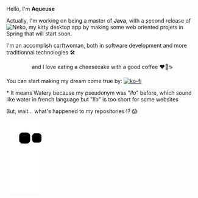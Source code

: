 Hello, I'm **Aqueuse**

Actually, I'm working on being a master of **Java**, with a second release of ![Neko](https://github.com/Aqueuse/NekoV2), my kitty desktop app by making some web oriented projets in Spring that will start soon.

I'm an accomplish carftwoman, both in software development and more traditionnal technologies 🛠 <br> <center>and I love eating a cheesecake with a good coffee ❤🍰☕</center>

You can start making my dream come true by: [![ko-fi](https://ko-fi.com/img/githubbutton_sm.svg)](https://ko-fi.com/V7V5AEGCL)

\* It means Watery because my pseudonym was "*llo*" before, which sound like water in french language but "*llo*" is too short for some websites

But, wait... what's happened to my repositories !? 😱

![repo](https://github.com/Aqueuse/Aqueuse/blob/output/github-contribution-grid-snake.svg)
